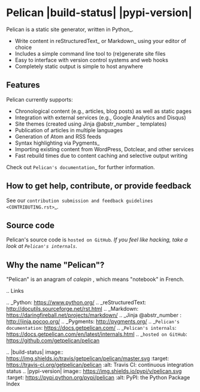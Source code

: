 # Pelican |build-status| |pypi-version|

Pelican is a static site generator, written in Python_.

  * Write content in reStructuredText_ or Markdown_ using your editor of choice
  * Includes a simple command line tool to (re)generate site files
  * Easy to interface with version control systems and web hooks
  * Completely static output is simple to host anywhere



## Features

Pelican currently supports:

  * Chronological content (e.g., articles, blog posts) as well as static pages
  * Integration with external services (e.g., Google Analytics and Disqus)
  * Site themes (created using Jinja @abstr_number _ templates)
  * Publication of articles in multiple languages
  * Generation of Atom and RSS feeds
  * Syntax highlighting via Pygments_
  * Importing existing content from WordPress, Dotclear, and other services
  * Fast rebuild times due to content caching and selective output writing



Check out `Pelican's documentation`_ for further information.

## How to get help, contribute, or provide feedback

See our `contribution submission and feedback guidelines <CONTRIBUTING.rst>`_.

## Source code

Pelican's source code is `hosted on GitHub`_. If you feel like hacking, take a look at `Pelican's internals`_.

## Why the name "Pelican"?

"Pelican" is an anagram of _calepin_ , which means "notebook" in French.

.. Links

.. _Python: https://www.python.org/ .. _reStructuredText: http://docutils.sourceforge.net/rst.html .. _Markdown: https://daringfireball.net/projects/markdown/ .. _Jinja @abstr_number : http://jinja.pocoo.org/ .. _Pygments: http://pygments.org/ .. _`Pelican's documentation`: https://docs.getpelican.com/ .. _`Pelican's internals`: https://docs.getpelican.com/en/latest/internals.html .. _`hosted on GitHub`: https://github.com/getpelican/pelican

.. |build-status| image:: https://img.shields.io/travis/getpelican/pelican/master.svg :target: https://travis-ci.org/getpelican/pelican :alt: Travis CI: continuous integration status .. |pypi-version| image:: https://img.shields.io/pypi/v/pelican.svg :target: https://pypi.python.org/pypi/pelican :alt: PyPI: the Python Package Index
